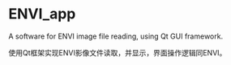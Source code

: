 # ENVI_app
A software for ENVI image file reading, using Qt GUI framework.

使用Qt框架实现ENVI影像文件读取，并显示，界面操作逻辑同ENVI。
